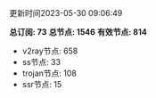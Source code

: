 更新时间2023-05-30 09:06:49

**总订阅: 73**
**总节点: 1546**
**有效节点: 814**
- v2ray节点: 658
- ss节点: 33
- trojan节点: 108
- ssr节点: 15
